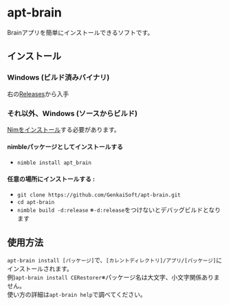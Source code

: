 # apt-brain
Brainアプリを簡単にインストールできるソフトです。
## インストール
### Windows (ビルド済みバイナリ)
右の[Releases](https://github.com/GenkaiSoft/apt-brain/releases)から入手
### それ以外、Windows (ソースからビルド)
[Nimをインストール](https://nim-lang.org/install.html)する必要があります。<br>
#### nimbleパッケージとしてインストールする
- `nimble install apt_brain`
#### 任意の場所にインストールする :
- `git clone https://github.com/GenkaiSoft/apt-brain.git`
- `cd apt-brain`
- `nimble build -d:release` ※`-d:release`をつけないとデバッグビルドとなります
## 使用方法
`apt-brain install [パッケージ]`で、`[カレントディレクトリ]/アプリ/[パッケージ]`にインストールされます。<br>
例)`apt-brain install CERestorer`※パッケージ名は大文字、小文字関係ありません。<br>
使い方の詳細は`apt-brain help`で調べてください。
